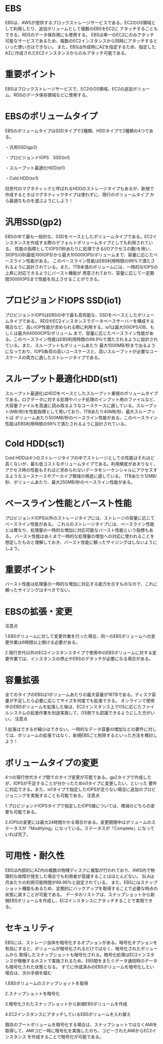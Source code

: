 # EBS
EBSは、AWSが提供するブロックストレージサービスである。EC2のOS領域として利用したり、追加ボリュームとして複数のEBSをEC2に
アタッチすることもできる。RDSのデータ保存用にも使用する。
EBSは単一のEC2にのみアタッチ可能なサービスであるため、複数のEC2インスタンスから同時にアタッチするといった使い方はできない。
また、EBSは作成時にAZを指定するため、指定したAZに作成されたEC2インスタンスからのみアタッチ可能である。

# 重要ポイント
EBSはブロックストレージサービスで、EC2のOS領域、EC2の追加ボリューム、RDSのデータ保存領域などに使用する。

# EBSのボリュームタイプ
EBSのボリュームタイプはSSDタイプで2種類、HDDタイプで2種類の4つである。

・汎用SSD(gp2)

・プロビジョンドIOPS　SSD(io1)

・スループット最適化HDD(st1)

・Cold HDD(sc1)

旧世代のマグネティックと呼ばれるHDDのストレージタイプもあるが、新規で作成するときはマグネティックタイプは使わずに、現行のボリュームタイプ
から最適なものを選ぶようにしよう！

# 汎用SSD(gp2)
EBSの中で最も一般的な、SSDをベースとしたボリュームタイプである。EC2インスタンスを作成する際のデフォルトボリュームタイプとしても利用されている。
性能の指標としてIOPS(1秒あたりに処理できるI/Oアクセスの数)を用い、3IOPS/GB(最低100IOPS)から最大10000IOPS/ボリュームまで、容量に応じたベースライン性能がある。
このベースライン性能はEBS利用時間の99%で満たされるように設計されている。また、1TB未満のボリュームには、一時的なIOPSの上昇に対応できるようにバースト機能が
用意されており、容量に応じて一定期間3000IOPSまで性能を向上させることができる。

# プロビジョンドIOPS SSD(io1)
プロビジョンドIOPSはEBSの中で最も高性能な、SSDをベースとしたボリュームタイプである。
RDSやEC2インスタンスでデータベースサーバーを構成する場合など、高いIOP性能が求められる際に利用する。io1は最大50IOPS/GB、もしくは最大64000IOPS/ボリューム
まで、容量に応じたベースライン性能がある。このベースライン性能はEBS利用時間の99.9％で満たされるように設計されている。また、スループットもボリュームあたり
最大1000MB/秒まで出るようになっており、IOPS負荷の高いユースケースと、高いスループットが必要なユースケースの両方に適したストレージタイプである。

# スループット最適化HDD(st1)
スループット最適化はHDDをベースとしたスループット重視のボリュームタイプである。ログデータに対する処理やバッチ処理のインプット用のファイルなど、
大容量ファイルを高速に読み取るようなユースケースに適している。スループット(MB/秒)を性能指標として用いており、1TBあたり40MB/秒、最大スループットは
ボリュームあたり500MB/秒のベースライン性能がある。このベースライン性能はEBS利用時間の99%で満たされるように設計されている。

# Cold HDD(sc1)
Cold HDDは4つのストレージタイプの中でストレージとしての性能はそれほど高くないが、最も低コストなボリュームタイプである。利用頻度があまりなく、
アクセス時の性能もそれほど求められないデータをシーケンシャルにアクセスするようなユースケースやアーカイブ領域の用途に適している。
1TBあたり12MB/秒、ボリュームあたり、最大250MB/秒のベースライン性能がある。

# ベースライン性能とバースト性能
プロビジョンドIOPS以外のストレージタイプには、ストレージの容量に応じてベースライン性能がある。
これらのストレージタイプには、ベースライン性能とは異なり、処理量の一時的な増加に対応可能なバースト性能という指標もある。
バースト性能はあくまで一時的な処理量の増加への対応に使われることを想定したものと理解しておき、バースト性能に頼ったサイジングはしないようにしよう。
# 重要ポイント
バースト性能は処理量の一時的な増加に対応する能力を示すものなので、これに頼ったサイジングはすべきでない。

# EBSの拡張・変更
注意点

1.EBSボリュームに対して変更作業を行った場合、同一のEBSボリュームへの変更作業は6時間以上開ける必要がある。

2.現行世代以外のEC2インスタンスタイプで使用中のEBSボリュームに対する変更作業では、インスタンスの停止やEBSのデタッチが必要になる場合がある。

# 容量拡張
全てのタイプのEBSは1ボリュームあたりの最大容量が16TBである。ディスク容量が不足したら必要に応じてサイズを何度でも拡張できる。
オンラインで使用中のEBSボリュームを拡張した後は、EC2インスタンス上でOSに応じたファイルシステムの拡張作業を別途実施して、OS側でも認識できるようにした方がいい。
注意点

1.拡張はできるが縮小はできない。一時的なデータ容量の増加などの要件に対しては、ボリュームの拡張ではなく、新規EBSごと削除するといった方法を検討しよう！

# ボリュームタイプの変更
4つの現行世代タイプ間でのタイプ変更が可能である。gp2タイプで作成したが、IOPSが不足することが分かったためio1タイプに変更したい、といった
要件に対応できる。また、io1タイプで指定したIOPSが足りない場合に追加のプロビジョニングを実施することも可能である。
注意点

1.プロビジョンドIOPSタイプで指定したIOPS値については、増減のどちらの変更も可能である。

2.IOPSの変更には最大24時間かかる場合がある。変更期間中はボリュームのステータスが「Modifying」になっている。ステータスが「Complete」になっていれば完了。

# 可用性・耐久性
EBSは内部的にAZ内の複数の物理ディスクに複製が行われており、AWS内で物理的な故障が発生した場合でも利用者が意識することはほとんどない。
SLAは月あたりの利用可能時間が99.99%と設定されている。
また、EBSにはスナップショット機能もあるため、定期的にバックアップを取得することで必要な時点の状態に戻すことが可能である。
データのリストアは、スナップショットから新規EBSボリュームを作成し、EC2インスタンスにアタッチすることで実現できる。

# セキュリティ
EBSには、ストレージ自体を暗号化するオプションがある。暗号化オプションを有効にすると、ボリュームが暗号化されるだけではなく、暗号化されたボリュームから
取得したスナップショットも暗号化される。暗号化処理はEC2インスタンスが稼働するホストで実施されるため、EBS間をまたぐデータ通信時のデータも暗号化された状態となる。
すでに作成済みのEBSボリュームを暗号化したい場合は、次の手順を踏む

1.EBSボリュームのスナップショットを取得

2.スナップショットを暗号化

3.暗号化されたスナップショットから新規EBSボリュームを作成

4.EC2インスタンスにアタッチしているEBSボリュームを入れ替え

既存のブートボリュームを暗号化する場合は、スナップショットではなくAMIを取得して、AMIコピー時に暗号化を実施したのち、コピーされたAMIからEC2インスタンス
を作成することで暗号化が可能である。
